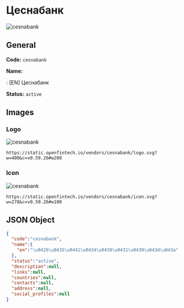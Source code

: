 
# Цеснабанк 
![cesnabank](https://static.openfintech.io/vendors/cesnabank/logo.svg?w=400&c=v0.59.26#w200)  

## General 
 
**Code:** `cesnabank` 
 
**Name:** 
 
:	[EN] Цеснабанк 
 
**Status:** `active` 
 

## Images 

### Logo 
 
![cesnabank](https://static.openfintech.io/vendors/cesnabank/logo.svg?w=400&c=v0.59.26#w200)  

```
https://static.openfintech.io/vendors/cesnabank/logo.svg?w=400&c=v0.59.26#w200
```  

### Icon 
 
![cesnabank](https://static.openfintech.io/vendors/cesnabank/icon.svg?w=278&c=v0.59.26#w100)  

```
https://static.openfintech.io/vendors/cesnabank/icon.svg?w=278&c=v0.59.26#w100
```  

## JSON Object 

```json
{
  "code":"cesnabank",
  "name":{
    "en":"\u0426\u0435\u0441\u043d\u0430\u0431\u0430\u043d\u043a"
  },
  "status":"active",
  "description":null,
  "links":null,
  "countries":null,
  "contacts":null,
  "address":null,
  "social_profiles":null
}
```  
